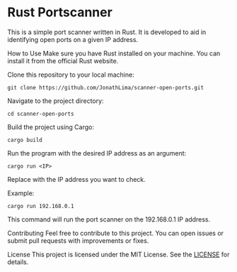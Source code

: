 # Rust Portscanner
This is a simple port scanner written in Rust. It is developed to aid in identifying open ports on a given IP address.

How to Use
Make sure you have Rust installed on your machine. You can install it from the official Rust website.

Clone this repository to your local machine:

```console
git clone https://github.com/JonathLima/scanner-open-ports.git
```

Navigate to the project directory:

```console
cd scanner-open-ports
```
Build the project using Cargo:

```console
cargo build
```
Run the program with the desired IP address as an argument:

```console
cargo run <IP>
```
Replace <IP> with the IP address you want to check.

Example:
```console
cargo run 192.168.0.1
``` 
This command will run the port scanner on the 192.168.0.1 IP address.

Contributing
Feel free to contribute to this project. You can open issues or submit pull requests with improvements or fixes.

License
This project is licensed under the MIT License. See the [LICENSE](https://opensource.org/license/mit) for details.
